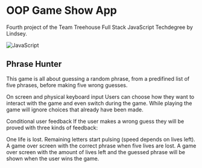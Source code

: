 # OOP Game Show App
Fourth project of the Team Treehouse Full Stack JavaScript Techdegree by Lindsey.

![JavaScript](https://img.shields.io/badge/javascript-%23323330.svg?style=for-the-badge&logo=javascript&logoColor=%23F7DF1E)

## Phrase Hunter
This game is all about guessing a random phrase, from a predifined list of five phrases, before making five wrong guesses.

On screen and physical keyboard input
Users can choose how they want to interact with the game and even switch during the game. While playing the game will ignore choices that already have been made.

Conditional user feedback
If the user makes a wrong guess they will be proved with three kinds of feedback:

One life is lost.
Remaining letters start pulsing (speed depends on lives left).
A game over screen with the correct phrase when five lives are lost.
A game over screen with the amount of lives left and the guessed phrase will be shown when the user wins the game.